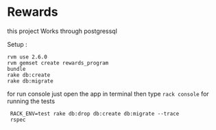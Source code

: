 # Rewards

this project Works through postgressql

Setup :  
```
rvm use 2.6.0
rvm gemset create rewards_program
bundle
rake db:create
rake db:migrate
```


 for run console just open the app in terminal then  type `rack console`
for running the tests 

```
 RACK_ENV=test rake db:drop db:create db:migrate --trace
 rspec
```

